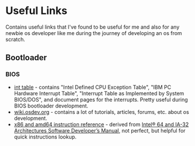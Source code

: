 # Useful Links
Contains useful links that I've found to be useful for me and also for any newbie os developer like me during the journey of developing an os from scratch.

## Bootloader
### BIOS
- [int table](https://stanislavs.org/helppc/int_table.html) - contains "Intel Defined CPU Exception Table", "IBM PC Hardware Interrupt Table", "Interrupt Table as Implemented by System BIOS/DOS", and document pages for the interrupts. Pretty useful during BIOS bootloader development.
- [wiki.osdev.org](https://wiki.osdev.org/Expanded_Main_Page) - contains a lot of tutorials, articles, forums, etc. about os development. 
- [x86 and amd64 instruction reference](https://www.felixcloutier.com/x86/) - derived from [Intel® 64 and IA-32 Architectures Software Developer’s Manual](https://software.intel.com/en-us/download/intel-64-and-ia-32-architectures-sdm-combined-volumes-1-2a-2b-2c-2d-3a-3b-3c-3d-and-4), not perfect, but helpful for quick instructions lookup.
